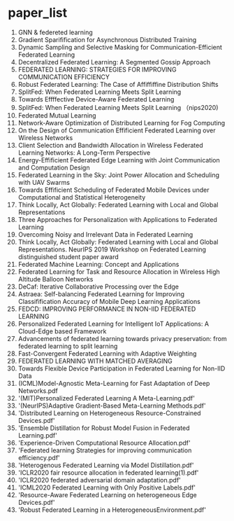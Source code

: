 # paper_list

1. GNN & federeted learning
2. Gradient Sparifification for Asynchronous Distributed Training
3. Dynamic Sampling and Selective Masking for Communication-Efficient Federated Learning
4. Decentralized Federated Learning: A Segmented Gossip Approach
5. FEDERATED LEARNING: STRATEGIES FOR IMPROVING COMMUNICATION EFFICIENCY
6. Robust Federated Learning: The Case of Affiffiffine Distribution Shifts
7. SplitFed: When Federated Learning Meets Split Learning
8. Towards Effffective Device-Aware Federated Learning
9. SplitFed: When Federated Learning Meets Split Learning （nips2020)
10. Federated Mutual Learning
11. Network-Aware Optimization of Distributed Learning for Fog Computing
12. On the Design of Communication Effificient Federated Learning over Wireless Networks
13. Client Selection and Bandwidth Allocation in Wireless Federated Learning Networks: A Long-Term Perspective
14. Energy-Effificient Federated Edge Learning with Joint Communication and Computation Design
15. Federated Learning in the Sky: Joint Power Allocation and Scheduling with UAV Swarms
16. Towards Effificient Scheduling of Federated Mobile Devices under Computational and Statistical Heterogeneity
17. Think Locally, Act Globally: Federated Learning with Local and Global Representations
18. Three Approaches for Personalization with Applications to Federated Learning
19. Overcoming Noisy and Irrelevant Data in Federated Learning
20. Think Locally, Act Globally: Federated Learning with Local and Global Representations. NeurIPS 2019 Workshop on Federated Learning distinguished student paper award
21. Federated Machine Learning: Concept and Applications
22. Federated Learning for Task and Resource Allocation in Wireless High Altitude Balloon Networks
23. DeCaf: Iterative Collaborative Processing over the Edge
24. Astraea: Self-balancing Federated Learning for Improving Classifification Accuracy of Mobile Deep Learning Applications
25. FEDCD: IMPROVING PERFORMANCE IN NON-IID FEDERATED LEARNING
26. Personalized Federated Learning for Intelligent IoT Applications: A Cloud-Edge based Framework
27. Advancements of federated learning towards privacy preservation: from federated learning to split learning
28. Fast-Convergent Federated Learning with Adaptive Weighting
29. FEDERATED LEARNING WITH MATCHED AVERAGING
30. Towards Flexible Device Participation in Federated Learning for Non-IID Data
31. (ICML)Model-Agnostic Meta-Learning for Fast Adaptation of Deep Networks.pdf
32. '(MIT)Personalized Federated Learning A Meta-Learning.pdf'
33. '(NeurIPS)Adaptive Gradient-Based Meta-Learning Methods.pdf'
34. 'Distributed Learning on Heterogeneous Resource-Constrained Devices.pdf'
35. 'Ensemble Distillation for Robust Model Fusion in Federated Learning.pdf'
36. 'Experience-Driven Computational Resource Allocation.pdf'
37. 'Federated learning Strategies for improving communication efficiency.pdf'
38. 'Heterogenous Federated Learning via Model Distillation.pdf'
39. 'ICLR2020 fair resource allocation in federated learning(1).pdf'
40. 'ICLR2020 federated adversarial domain adaptation.pdf'
41. 'ICML2020 Federated Learning with Only Positive Labels.pdf'
42. 'Resource-Aware Federated Learning on heterogeneous Edge Devices.pdf'
43. 'Robust Federated Learning in a HeterogeneousEnvironment.pdf'
